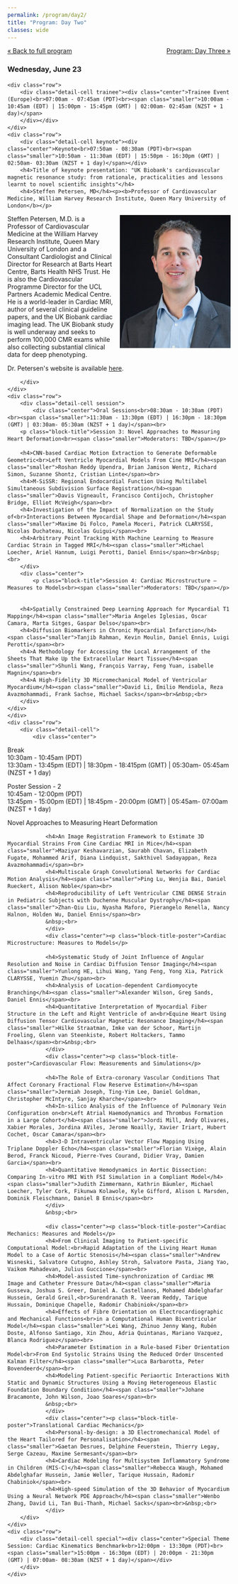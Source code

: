 ```yaml
---
permalink: /program/day2/
title: "Program: Day Two"
classes: wide
---
```


<a href="/program/" class="smaller">&laquo; Back to full program</a><a style="float:right;" href="/program/day3/" class="smaller">Program: Day Three &raquo;</a>
<div class="day-detail">
<h3 class="date">Wednesday, June 23</h3>

	<div class="row">
		<div class="detail-cell trainee"><div class="center">Trainee Event (Europe)<br>07:00am - 07:45am (PDT)<br><span class="smaller">10:00am - 10:45am (EDT) | 15:00pm - 15:45pm (GMT) | 02:00am- 02:45am (NZST + 1 day)</span>
		</div></div>
	</div>
	<div class="row">
		<div class="detail-cell keynote"><div class="center">Keynote<br>07:50am - 08:30am (PDT)<br><span class="smaller">10:50am - 11:30am (EDT) | 15:50pm - 16:30pm (GMT) | 02:50am- 03:30am (NZST + 1 day)</span></div>
		<h4>Title of keynote presentation: "UK Biobank's cardiovascular magnetic resonance study: from rationale, practicalities and lessons learnt to novel scientiﬁc insights"</h4>
		<h4>Steffen Petersen, MD</h4><p><b>Professor of Cardiovascular Medicine, William Harvey Research Institute, Queen Mary University of London</b></p>

<p><img align="right" src="/assets/images/SteffenPetersen.jpg" width="250" style="margin-left: 12px;">Steffen Petersen, M.D. is a Professor of Cardiovascular Medicine at the William Harvey Research Institute, Queen Mary University of London and a Consultant Cardiologist and Clinical Director for Research at Barts Heart Centre, Barts Health NHS Trust. He is also the Cardiovascular Programme Director for the UCL Partners Academic Medical Centre. He is a world-leader in Cardiac MRI, author of several clinical guideline papers, and the UK Biobank cardiac imaging lead. The UK Biobank study is well underway and seeks to perform 100,000 CMR exams while also collecting substantial clinical data for deep phenotyping. </p>
<p>Dr. Petersen's website is available <a href="https://www.qmul.ac.uk/whri/people/academic-staff/items/petersensteffen.html" target="_blank">here</a>.</p>
		
		</div>
	</div>	
	<div class="row">
		<div class="detail-cell session">
			<div class="center">Oral Sessions<br>08:30am - 10:30am (PDT)<br><span class="smaller">11:30am - 13:30pm (EDT) | 16:30pm - 18:30pm (GMT) | 03:30am- 05:30am (NZST + 1 day)</span><br>
		<p class="block-title">Session 3: Novel Approaches to Measuring Heart Deformation<br><span class="smaller">Moderators: TBD</span></p>
			
		<h4>CNN-based Cardiac Motion Extraction to Generate Deformable Geometric<br>Left Ventricle Myocardial Models From Cine MRI</h4><span class="smaller">Roshan Reddy Upendra, Brian Jamison Wentz, Richard Simon, Suzanne Shontz, Cristian Linte</span><br>
		<h4>M-SiSSR: Regional Endocardial Function Using Multilabel Simultaneous Subdivision Surface Registration</h4><span class="smaller">Davis Vigneault, Francisco Contijoch, Christopher Bridge, Elliot McVeigh</span><br>
		<h4>Investigation of the Impact of Normalization on the Study of<br>Interactions Between Myocardial Shape and Deformation</h4><span class="smaller">Maxime Di Folco, Pamela Moceri, Patrick CLARYSSE, Nicolas Duchateau, Nicolas Guigui</span><br>
		<h4>Arbitrary Point Tracking With Machine Learning to Measure Cardiac Strain in Tagged MRI</h4><span class="smaller">Michael Loecher, Ariel Hannum, Luigi Perotti, Daniel Ennis</span><br>&nbsp;<br>
		</div>
		<div class="center">
			<p class="block-title">Session 4: Cardiac Microstructure – Measures to Models<br><span class="smaller">Moderators: TBD</span></p>
		

		<h4>Spatially Constrained Deep Learning Approach for Myocardial T1 Mapping</h4><span class="smaller">Maria Angeles Iglesias, Oscar Camara, Marta Sitges, Gaspar Delso</span><br>
		<h4>Diffusion Biomarkers in Chronic Myocardial Infarction</h4><span class="smaller">Tanjib Rahman, Kevin Moulin, Daniel Ennis, Luigi Perotti</span><br>
		<h4>A Methodology for Accessing the Local Arrangement of the Sheets That Make Up the Extracellular Heart Tissue</h4><span class="smaller">Shunli Wang, François Varray, Feng Yuan, isabelle Magnin</span><br>
		<h4>A High-Fidelity 3D Micromechanical Model of Ventricular Myocardium</h4><span class="smaller">David Li, Emilio Mendiola, Reza Avazmohammadi, Frank Sachse, Michael Sacks</span><br>&nbsp;<br>
		</div>
	</div>	
	</div>
	<div class="row">
		<div class="detail-cell">		
			<div class="center">
Break<br>10:30am - 10:45am (PDT)<br><span class="smaller">13:30am - 13:45pm (EDT) | 18:30pm - 18:415pm (GMT) | 05:30am- 05:45am (NZST + 1 day)</span></div>
			</div>
	</div>
	<div class="row">
		<div class="detail-cell poster"><div class="center">Poster Session - 2<br>10:45am - 12:00pm (PDT)<br><span class="smaller">13:45pm - 15:00pm (EDT) | 18:45pm - 20:00pm (GMT) | 05:45am- 07:00am (NZST + 1 day)</span><br>
				<p class="block-title-poster">Novel Approaches to Measuring Heart Deformation</p>
			
				<h4>An Image Registration Framework to Estimate 3D Myocardial Strains From Cine Cardiac MRI in Mice</h4><span class="smaller">Maziyar Keshavarzian, Saurabh Chavan, Elizabeth Fugate, Mohammed Arif, Diana Lindquist, Sakthivel Sadayappan, Reza Avazmohammadi</span><br>
				<h4>Multiscale Graph Convolutional Networks for Cardiac Motion Analysis</h4><span class="smaller">Ping Lu, Wenjia Bai, Daniel Rueckert, Alison Noble</span><br>
				<h4>Reproducibility of Left Ventricular CINE DENSE Strain in Pediatric Subjects with Duchenne Muscular Dystrophy</h4><span class="smaller">Zhan-Qiu Liu, Nyasha Maforo, Pierangelo Renella, Nancy Halnon, Holden Wu, Daniel Ennis</span><br>
				&nbsp;<br>
				</div>
				<div class="center"><p class="block-title-poster">Cardiac Microstructure: Measures to Models</p>
			
				<h4>Systematic Study of Joint Influence of Angular Resolution and Noise in Cardiac Diffusion Tensor Imaging</h4><span class="smaller">Yunlong HE, Lihui Wang, Yang Feng, Yong Xia, Patrick CLARYSSE, Yuemin Zhu</span><br>
				<h4>Analysis of Location-dependent Cardiomyocyte Branching</h4><span class="smaller">Alexander Wilson, Greg Sands, Daniel Ennis</span><br>
				<h4>Quantitative Interpretation of Myocardial Fiber Structure in the Left and Right Ventricle of an<br>Equine Heart Using Diffusion Tensor Cardiovascular Magnetic Resonance Imaging</h4><span class="smaller">Hilke Straatman, Imke van der Schoor, Martijn Froeling, Glenn van Steenkiste, Robert Holtackers, Tammo Delhaas</span><br>&nbsp;<br>
				</div>
				<div class="center"><p class="block-title-poster">Cardiovascular Flow: Measurements and Simulations</p>

				<h4>The Role of Extra-coronary Vascular Conditions That Affect Coronary Fractional Flow Reserve Estimation</h4><span class="smaller">Jermiah Joseph, Ting-Yim Lee, Daniel Goldman, Christopher McIntyre, Sanjay Kharche</span><br>
				<h4>In-silico Analysis of the Influence of Pulmonary Vein Configuration on<br>Left Atrial Haemodynamics and Thrombus Formation in a Large Cohort</h4><span class="smaller">Jordi Mill, Andy Olivares, Xabier Morales, Jordina AViles, Jerome Noailly, Xavier Iriart, Hubert Cochet, Oscar Camara</span><br>
				<h4>3-D Intraventricular Vector Flow Mapping Using Triplane Doppler Echo</h4><span class="smaller">Florian Vixège, Alain Berod, Franck Nicoud, Pierre-Yves Courand, Didier Vray, Damien Garcia</span><br>
				<h4>Quantitative Hemodynamics in Aortic Dissection: Comparing In-vitro MRI With FSI Simulation in a Compliant Model</h4><span class="smaller">Judith Zimmermann, Kathrin Bäumler, Michael Loecher, Tyler Cork, Fikunwa Kolawole, Kyle Gifford, Alison L Marsden, Dominik Fleischmann, Daniel B Ennis</span><br>
				</div>
				&nbsp;<br>
				
				<div class="center"><p class="block-title-poster">Cardiac Mechanics: Measures and Models</p>
				<h4>From Clinical Imaging to Patient-specific Computational Model:<br>Rapid Adaptation of the Living Heart Human Model to a Case of Aortic Stenosis</h4><span class="smaller">Andrew Wisneski, Salvatore Cutugno, Ashley Stroh, Salvatore Pasta, Jiang Yao, Vaikom Mahadevan, Julius Guccione</span><br>
				<h4>Model-assisted Time-synchronization of Cardiac MR Image and Catheter Pressure Data</h4><span class="smaller">Maria Gusseva, Joshua S. Greer, Daniel A. Castellanos, Mohamed Abdelghafar Hussein, Gerald Greil,<br>Surendranath R. Veeram Reddy, Tarique Hussain, Dominique Chapelle, Radomir Chabiniok</span><br>
				<h4>Effects of Fibre Orientation on Electrocardiographic and Mechanical Functions<br>in a Computational Human Biventricular Model</h4><span class="smaller">Lei Wang, Zhinuo Jenny Wang, Rubén Doste, Alfonso Santiago, Xin Zhou, Adria Quintanas, Mariano Vazquez, Blanca Rodriguez</span><br>
				<h4>Parameter Estimation in a Rule-based Fiber Orientation Model<br>From End Systolic Strains Using the Reduced Order Unscented Kalman Filter</h4><span class="smaller">Luca Barbarotta, Peter Bovendeerd</span><br>
				<h4>Modeling Patient-specific Periaortic Interactions With Static and Dynamic Structures Using a Moving Heterogeneous Elastic Foundation Boundary Condition</h4><span class="smaller">Johane Bracamonte, John Wilson, Joao Soares</span><br>
				&nbsp;<br>
				</div>
				<div class="center"><p class="block-title-poster">Translational Cardiac Mechanics</p>
				<h4>Personal-by-design: a 3D Electromechanical Model of the Heart Tailored for Personalisation</h4><span class="smaller">Gaetan Desrues, Delphine Feuerstein, Thierry Legay, Serge Cazeau, Maxime Sermesant</span><br>
				<h4>Cardiac Modeling for Multisystem Inflammatory Syndrome in Children (MIS-C)</h4><span class="smaller">Rebecca Waugh, Mohamed Abdelghafar Hussein, Jamie Weller, Tarique Hussain, Radomir Chabiniok</span><br>
				<h4>High-speed Simulation of the 3D Behavior of Myocardium Using a Neural Network PDE Approach</h4><span class="smaller">Wenbo Zhang, David Li, Tan Bui-Thanh, Michael Sacks</span><br>&nbsp;<br>
				</div>
		</div>
	</div>		
	<div class="row">
		<div class="detail-cell special"><div class="center">Special Theme Session: Cardiac Kinematics Benchmark<br>12:00pm - 13:30pm (PDT)<br><span class="smaller">15:00pm - 16:30pm (EDT) | 20:00pm - 21:30pm (GMT) | 07:00am- 08:30am (NZST + 1 day)</span></div>
		</div>
	</div>	
	
</div>

